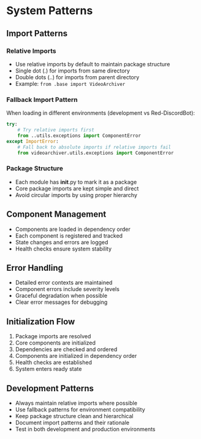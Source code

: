 # System Patterns

## Import Patterns

### Relative Imports

- Use relative imports by default to maintain package structure
- Single dot (.) for imports from same directory
- Double dots (..) for imports from parent directory
- Example: `from .base import VideoArchiver`

### Fallback Import Pattern

When loading in different environments (development vs Red-DiscordBot):

```python
try:
    # Try relative imports first
    from ..utils.exceptions import ComponentError
except ImportError:
    # Fall back to absolute imports if relative imports fail
    from videoarchiver.utils.exceptions import ComponentError
```

### Package Structure

- Each module has __init__.py to mark it as a package
- Core package imports are kept simple and direct
- Avoid circular imports by using proper hierarchy

## Component Management

- Components are loaded in dependency order
- Each component is registered and tracked
- State changes and errors are logged
- Health checks ensure system stability

## Error Handling

- Detailed error contexts are maintained
- Component errors include severity levels
- Graceful degradation when possible
- Clear error messages for debugging

## Initialization Flow

1. Package imports are resolved
2. Core components are initialized
3. Dependencies are checked and ordered
4. Components are initialized in dependency order
5. Health checks are established
6. System enters ready state

## Development Patterns

- Always maintain relative imports where possible
- Use fallback patterns for environment compatibility
- Keep package structure clean and hierarchical
- Document import patterns and their rationale
- Test in both development and production environments
